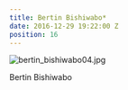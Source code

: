 ```yaml
---
title: Bertin Bishiwabo*
date: 2016-12-29 19:22:00 Z
position: 16
---
```


![bertin_bishiwabo04.jpg](/uploads/bertin_bishiwabo04.jpg)

Bertin Bishiwabo
